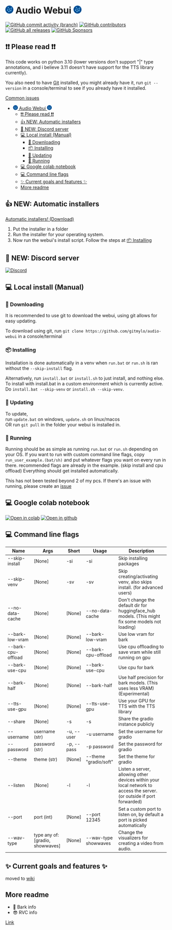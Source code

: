 # <img alt="logo" height="25" src="assets/logo.png" width="25"/> Audio Webui <img alt="logo" height="25" src="assets/logo.png" width="25"/>

[![GitHub commit activity (branch)](https://img.shields.io/github/commit-activity/t/gitmylo/audio-webui)](https://github.com/gitmylo/audio-webui/commits/master)
[![GitHub contributors](https://img.shields.io/github/contributors-anon/gitmylo/audio-webui)](https://github.com/gitmylo/audio-webui/graphs/contributors)
[![GitHub all releases](https://img.shields.io/github/downloads/gitmylo/audio-webui/total?label=installer%20downloads)](https://github.com/gitmylo/audio-webui/releases/tag/Installers)
[![GitHub Sponsors](https://img.shields.io/github/sponsors/gitmylo?label=github+sponsors+supporters)](https://github.com/sponsors/gitmylo)


## ❗❗ Please read ❗❗
This code works on python 3.10 (lower versions don't support "|" type annotations, and i believe 3.11 doesn't have support for the TTS library currently).

You also need to have [Git](https://git-scm.com/downloads) installed, you might already have it, run `git --version` in a console/terminal to see if you already have it installed.

[Common issues](https://github.com/gitmylo/audio-webui/wiki/common-issues)

<!-- TOC -->
* [<img alt="logo" height="15" src="assets/logo.png" width="15"/> Audio Webui <img alt="logo" height="15" src="assets/logo.png" width="15"/>](#img-altlogo-height25-srcassetslogopng-width25-audio-webui-img-altlogo-height25-srcassetslogopng-width25)
  * [❗❗ Please read ❗❗](#-please-read-)
  * [👍 NEW: Automatic installers](#-new--automatic-installers)
  * [💬 NEW: Discord server](#-new--discord-server)
  * [💻 Local install (Manual)](#-local-install--manual-)
    * [🔽 Downloading](#-downloading)
    * [📦 Installing](#-installing)
    * [🔼 Updating](#-updating)
    * [🏃‍ Running](#-running)
  * [💻 Google colab notebook](#-google-colab-notebook)
  * [💻 Command line flags](#-command-line-flags)
  * [✨ Current goals and features ✨](#-current-goals-and-features-)
  * [More readme](#more-readme)
<!-- TOC -->

## 👍 NEW: Automatic installers
[Automatic installers! (Download)](https://github.com/gitmylo/audio-webui/releases/tag/Installers)
1. Put the installer in a folder
2. Run the installer for your operating system.
3. Now run the webui's install script. Follow the steps at [📦 Installing](#-installing)

## 💬 NEW: Discord server
[![Discord](https://img.shields.io/discord/1118525872882843711?style=flat)](https://discord.gg/NB86C3Szkg)

## 💻 Local install (Manual)
### 🔽 Downloading
It is recommended to use git to download the webui, using git allows for easy updating.

To download using git, run `git clone https://github.com/gitmylo/audio-webui` in a console/terminal

### 📦 Installing
Installation is done automatically in a venv when `run.bat` or `run.sh` is ran without the `--skip-install` flag.

Alternatively, run `install.bat` or `install.sh` to just install, and nothing else. To install with install.bat in a custom environment which is currently active. Do `install.bat --skip-venv` or `install.sh --skip-venv`.

### 🔼 Updating
To update,  
run `update.bat` on windows, `update.sh` on linux/macos  
OR run `git pull` in the folder your webui is installed in.

### 🏃‍ Running
Running should be as simple as running `run.bat` or `run.sh` depending on your OS.
If you want to run with custom command line flags, copy `run_user_example.(bat/sh)` and put whatever flags you want on every run in there. recommended flags are already in the example. (skip install and cpu offload)
Everything should get installed automatically.

This has not been tested beyond 2 of my pcs.
If there's an issue with running, please create an [issue](https://github.com/gitmylo/audio-webui/issues)

## 💻 Google colab notebook
[![Open in colab](https://colab.research.google.com/assets/colab-badge.svg)](https://colab.research.google.com/github/gitmylo/audio-webui/blob/master/audio_webui_colab.ipynb) [![Open in github](https://img.shields.io/badge/Github-Open%20file-green)](audio_webui_colab.ipynb)

## 💻 Command line flags

| Name               | Args                             | Short      | Usage                 | Description                                                                                                            |
|--------------------|----------------------------------|------------|-----------------------|------------------------------------------------------------------------------------------------------------------------|
| --skip-install     | [None]                           | -si        | -si                   | Skip installing packages                                                                                               |
| --skip-venv        | [None]                           | -sv        | -sv                   | Skip creating/activating venv, also skips install. (for advanced users)                                                |
| --no-data-cache    | [None]                           | [None]     | --no-data-cache       | Don't change the default dir for huggingface_hub models. (This might fix some models not loading)                      |
| --bark-low-vram    | [None]                           | [None]     | --bark-low-vram       | Use low vram for bark                                                                                                  |
| --bark-cpu-offload | [None]                           | [None]     | --bark-cpu-offload    | Use cpu offloading to save vram while still running on gpu                                                             |
| --bark-use-cpu     | [None]                           | [None]     | --bark-use-cpu        | Use cpu for bark                                                                                                       |
| --bark-half        | [None]                           | [None]     | --bark-half           | Use half precision for bark models. (This uses less VRAM) (Experimental)                                               |
| --tts-use-gpu      | [None]                           | [None]     | --tts-use-gpu         | Use your GPU for TTS with the TTS library                                                                              |
| --share            | [None]                           | -s         | -s                    | Share the gradio instance publicly                                                                                     |
| --username         | username (str)                   | -u, --user | -u username           | Set the username for gradio                                                                                            |
| --password         | password (str)                   | -p, --pass | -p password           | Set the password for gradio                                                                                            |
| --theme            | theme (str)                      | [None]     | --theme "gradio/soft" | Set the theme for gradio                                                                                               |
| --listen           | [None]                           | -l         | -l                    | Listen a server, allowing other devices within your local network to access the server. (or outside if port forwarded) |
| --port             | port (int)                       | [None]     | --port 12345          | Set a custom port to listen on, by default a port is picked automatically                                              |
| --wav-type         | type any of: [gradio, showwaves] | [None]     | --wav-type showwaves  | Change the visualizers for creating a video from audio.                                                                |


## ✨ Current goals and features ✨
moved to [wiki](https://github.com/gitmylo/audio-webui/wiki/Features)

## More readme
* 🐶 Bark info
* 😎 RVC info

[Link](https://github.com/gitmylo/audio-webui/wiki/info)
